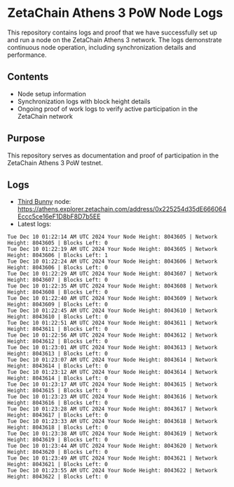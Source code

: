 # ZetaChain Athens 3 PoW Node Logs
This repository contains logs and proof that we have successfully set up and run a node on the ZetaChain Athens 3 network. The logs demonstrate continuous node operation, including synchronization details and performance.

## Contents
- Node setup information
- Synchronization logs with block height details
- Ongoing proof of work logs to verify active participation in the ZetaChain network

## Purpose
This repository serves as documentation and proof of participation in the ZetaChain Athens 3 PoW testnet.

## Logs

- [Third Bunny](https://thirdbunny.xyz/) node: https://athens.explorer.zetachain.com/address/0x225254d35dE666064Eccc5ce16eF1D8bF8D7b5EE
- Latest logs:
```
Tue Dec 10 01:22:14 AM UTC 2024 Your Node Height: 8043605 | Network Height: 8043605 | Blocks Left: 0
Tue Dec 10 01:22:19 AM UTC 2024 Your Node Height: 8043605 | Network Height: 8043606 | Blocks Left: 1
Tue Dec 10 01:22:24 AM UTC 2024 Your Node Height: 8043606 | Network Height: 8043606 | Blocks Left: 0
Tue Dec 10 01:22:29 AM UTC 2024 Your Node Height: 8043607 | Network Height: 8043607 | Blocks Left: 0
Tue Dec 10 01:22:35 AM UTC 2024 Your Node Height: 8043608 | Network Height: 8043608 | Blocks Left: 0
Tue Dec 10 01:22:40 AM UTC 2024 Your Node Height: 8043609 | Network Height: 8043609 | Blocks Left: 0
Tue Dec 10 01:22:45 AM UTC 2024 Your Node Height: 8043610 | Network Height: 8043610 | Blocks Left: 0
Tue Dec 10 01:22:51 AM UTC 2024 Your Node Height: 8043611 | Network Height: 8043611 | Blocks Left: 0
Tue Dec 10 01:22:56 AM UTC 2024 Your Node Height: 8043612 | Network Height: 8043612 | Blocks Left: 0
Tue Dec 10 01:23:01 AM UTC 2024 Your Node Height: 8043613 | Network Height: 8043613 | Blocks Left: 0
Tue Dec 10 01:23:07 AM UTC 2024 Your Node Height: 8043614 | Network Height: 8043614 | Blocks Left: 0
Tue Dec 10 01:23:12 AM UTC 2024 Your Node Height: 8043614 | Network Height: 8043614 | Blocks Left: 0
Tue Dec 10 01:23:17 AM UTC 2024 Your Node Height: 8043615 | Network Height: 8043615 | Blocks Left: 0
Tue Dec 10 01:23:23 AM UTC 2024 Your Node Height: 8043616 | Network Height: 8043616 | Blocks Left: 0
Tue Dec 10 01:23:28 AM UTC 2024 Your Node Height: 8043617 | Network Height: 8043617 | Blocks Left: 0
Tue Dec 10 01:23:33 AM UTC 2024 Your Node Height: 8043618 | Network Height: 8043618 | Blocks Left: 0
Tue Dec 10 01:23:38 AM UTC 2024 Your Node Height: 8043619 | Network Height: 8043619 | Blocks Left: 0
Tue Dec 10 01:23:44 AM UTC 2024 Your Node Height: 8043620 | Network Height: 8043620 | Blocks Left: 0
Tue Dec 10 01:23:49 AM UTC 2024 Your Node Height: 8043621 | Network Height: 8043621 | Blocks Left: 0
Tue Dec 10 01:23:55 AM UTC 2024 Your Node Height: 8043622 | Network Height: 8043622 | Blocks Left: 0
```
